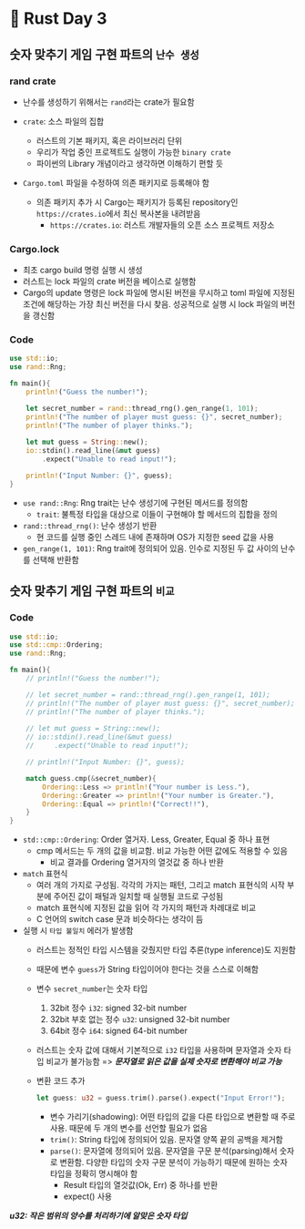 # 🦀 Rust Day 3

## 숫자 맞추기 게임 구현 파트의 `난수 생성`

### rand crate

- 난수를 생성하기 위해서는 `rand`라는 crate가 필요함

- `crate`: 소스 파일의 집합
  - 러스트의 기본 패키지, 혹은 라이브러리 단위
  - 우리가 작업 중인 프로젝트도 실행이 가능한 `binary crate`
  - 파이썬의 Library 개념이라고 생각하면 이해하기 편할 듯

- `Cargo.toml` 파일을 수정하여 의존 패키지로 등록해야 함
  - 의존 패키지 추가 시 Cargo는 패키지가 등록된 repository인 `https://crates.io`에서 최신 복사본을 내려받음
    - `https://crates.io`: 러스트 개발자들의 오픈 소스 프로젝트 저장소

### Cargo.lock

- 최초 cargo build 명령 실행 시 생성
- 러스트는 lock 파일의 crate 버전을 베이스로 실행함
- Cargo의 update 명령은 lock 파일에 명시된 버전을 무시하고 toml 파일에 지정된 조건에 해당하는 가장 최신 버전을 다시 찾음. 성공적으로 실행 시 lock 파일의 버전을 갱신함

### Code

```rust
use std::io;
use rand::Rng;

fn main(){
    println!("Guess the number!");

    let secret_number = rand::thread_rng().gen_range(1, 101);
    println!("The number of player must guess: {}", secret_number);
    println!("The number of player thinks.");
    
    let mut guess = String::new();
    io::stdin().read_line(&mut guess)
        .expect("Unable to read input!");

    println!("Input Number: {}", guess);
}
```

- `use rand::Rng`: Rng trait는 난수 생성기에 구현된 메서드를 정의함
  - `trait`: 불특정 타입을 대상으로 이들이 구현해야 할 메서드의 집합을 정의
- `rand::thread_rng()`: 난수 생성기 반환
  - 현 코드를 실행 중인 스레드 내에 존재하며 OS가 지정한 seed 값을 사용
- `gen_range(1, 101)`: Rng trait에 정의되어 있음. 인수로 지정된 두 값 사이의 난수를 선택해 반환함

## 숫자 맞추기 게임 구현 파트의 `비교`

### Code

```rust
use std::io;
use std::cmp::Ordering;
use rand::Rng;

fn main(){
    // println!("Guess the number!");

    // let secret_number = rand::thread_rng().gen_range(1, 101);
    // println!("The number of player must guess: {}", secret_number);
    // println!("The number of player thinks.");
    
    // let mut guess = String::new();
    // io::stdin().read_line(&mut guess)
    //     .expect("Unable to read input!");

    // println!("Input Number: {}", guess);

    match guess.cmp(&secret_number){
        Ordering::Less => println!("Your number is Less."),
        Ordering::Greater => println!("Your number is Greater."),
        Ordering::Equal => println!("Correct!!"),
    }
}
```

- `std::cmp::Ordering`: Order 열거자. Less, Greater, Equal 중 하나 표현
  - cmp 메서드는 두 개의 값을 비교함. 비교 가능한 어떤 값에도 적용할 수 있음
    - 비교 결과를 Ordering 열거자의 열것값 중 하나 반환
- `match` 표현식
  - 여러 개의 가지로 구성됨. 각각의 가지는 패턴, 그리고 match 표현식의 시작 부분에 주어진 값이 패털과 일치할 때 실행될 코드로 구성됨
  - match 표현식에 지정된 값을 읽어 각 가지의 패턴과 차례대로 비교
  - C 언어의 switch case 문과 비슷하다는 생각이 듬
- 실행 시 `타입 불일치` 에러가 발생함
  - 러스트는 정적인 타입 시스템을 갖췄지만 타입 추론(type inference)도 지원함
  - 때문에 변수 `guess`가 String 타입이어야 한다는 것을 스스로 이해함
  - 변수 `secret_number`는 숫자 타입
    
    1. 32bit 정수 `i32`: signed 32-bit number
    2. 32bit 부호 없는 정수 `u32`: unsigned 32-bit number
    3. 64bit 정수 `i64`: signed 64-bit number

  - 러스트는 숫자 값에 대해서 기본적으로 `i32` 타입을 사용하며 문자열과 숫자 타입 비교가 불가능함 => **_문자열로 읽은 값을 실제 숫자로 변환해야 비교 가능_**
  - 변환 코드 추가
    ```rust
    let guess: u32 = guess.trim().parse().expect("Input Error!");
    ```
    - 변수 가리기(shadowing): 어떤 타입의 값을 다른 타입으로 변환할 때 주로 사용. 때문에 두 개의 변수를 선언할 필요가 없음
    - `trim()`: String 타입에 정의되어 있음. 문자열 양쪽 끝의 공백을 제거함
    - `parse()`: 문자열에 정의되어 있음. 문자열을 구문 분석(parsing)해서 숫자로 변환함. 다양한 타입의 숫자 구문 분석이 가능하기 때문에 원하는 숫자 타입을 정확히 명시해야 함
      - Result 타입의 열것값(Ok, Err) 중 하나를 반환
      - expect() 사용

**_u32: 작은 범위의 양수를 처리하기에 알맞은 숫자 타입_**